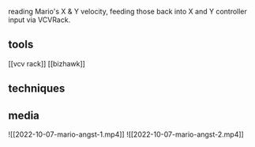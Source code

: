 reading Mario's X & Y velocity, feeding those back into X and Y controller input via VCVRack.

## tools
[[vcv rack]]
[[bizhawk]]

## techniques

## media
![[2022-10-07-mario-angst-1.mp4]]
![[2022-10-07-mario-angst-2.mp4]]